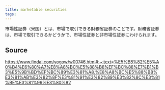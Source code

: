 ```yaml
---
title: marketable securities
tags: 
---
```


市場性証券（米国）とは、市場で取引できる財務省証券のことです。財務省証券は、市場で取引できるかどうかで、市場性証券と非市場性証券にわけられます。

## Source
https://www.findai.com/yogow/w00746.html#:~:text=%E5%B8%82%E5%A0%B4%E6%80%A7%E8%A8%BC%E5%88%B8%EF%BC%88%E7%B1%B3%E5%9B%BD%EF%BC%89%E3%81%A8,%E8%A8%BC%E5%88%B8%E3%81%AB%E3%82%8F%E3%81%91%E3%82%89%E3%82%8C%E3%81%BE%E3%81%99%E3%80%82